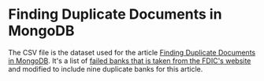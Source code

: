 # Finding Duplicate Documents in MongoDB

The CSV file is the dataset used for the article [Finding Duplicate Documents in MongoDB](https://www.compose.com/articles/finding-duplicate-documents-in-mongodb/). It's a list of [failed banks that is taken from the FDIC's website](https://www.fdic.gov/bank/individual/failed/banklist.html) and modified to include nine duplicate banks for this article.
